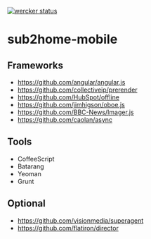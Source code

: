 [![wercker status](https://app.wercker.com/status/2c51ad0340170fd74cdbd133fe770a79/m "wercker status")](https://app.wercker.com/project/bykey/2c51ad0340170fd74cdbd133fe770a79)

sub2home-mobile
===============

## Frameworks
* https://github.com/angular/angular.js
* https://github.com/collectiveip/prerender
* https://github.com/HubSpot/offline
* https://github.com/jimhigson/oboe.js
* https://github.com/BBC-News/Imager.js
* https://github.com/caolan/async

## Tools
* CoffeeScript
* Batarang
* Yeoman
* Grunt

## Optional
* https://github.com/visionmedia/superagent
* https://github.com/flatiron/director
